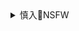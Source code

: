 <details><summary>慎入🔞NSFW</summary>

Not Safe For Work
![](https://upload.wikimedia.org/wikipedia/commons/thumb/d/d3/Biohazard_Symbol_Specification.png/210px-Biohazard_Symbol_Specification.png)

<details><summary><b>风险自理Use At Your Own Risk🈲</summary>

### 变态辣椒RebelPepper
@remonwangxt
`34d7c293-e26c-4d2a-9c64-77867c1b7e7b.JPG (1600×900)`<br>
![](https://www.rfa.org/mandarin/biantailajiaomanhua/lj-03272020190712.html/34d7c293-e26c-4d2a-9c64-77867c1b7e7b.JPG)

`EUK9NblWsAY426Q (2048×1152)`<br>
![](https://pbs.twimg.com/media/EUK9NblWsAY426Q?format=jpg&name=orig)

小移民如果不是家長有意灌輸，是不會把自己成長起來的土地視為異國的。
`ET7Ciu9XQAEwxpM (2048×1152)`<br>
![](https://pbs.twimg.com/media/ET7Ciu9XQAEwxpM?format=jpg&name=orig)

ETgg8ebWAAANzQV (640×1618)
![](https://pbs.twimg.com/media/ETgg8ebWAAANzQV?format=jpg&name=orig)
ETgg8edWoAco59W (2048×1448)
![](https://pbs.twimg.com/media/ETgg8edWoAco59W?format=jpg&name=orig)
ETgg8emWsAA8IbA (2048×1448)
![](https://pbs.twimg.com/media/ETgg8emWsAA8IbA?format=jpg&name=orig)

ETUdU2ZXsAAf5z9 (1242×2018)
![](https://pbs.twimg.com/media/ETUdU2ZXsAAf5z9?format=jpg&name=orig)
ETUdU2WXQAgN56M (1229×1965)
![](https://pbs.twimg.com/media/ETUdU2WXQAgN56M?format=jpg&name=orig)

![](https://pbs.twimg.com/card_img/1224630422228783105/yhZoa03u?format=jpg&name=orig)

ES14dBRXsAImSbD (2048×1152)
![](https://pbs.twimg.com/media/ES14dBRXsAImSbD?format=jpg&name=orig)

![](https://pbs.twimg.com/media/EQCd1diXsAY9UQC?format=jpg&name=orig)
![](https://pbs.twimg.com/media/EPqlmq_WsAA-LPT.jpg:orig)
![](https://pbs.twimg.com/media/EOMXKFCX4AI_Y8q.jpg:orig)
![](https://pbs.twimg.com/media/EOMXKvRWkAE-V0J.jpg:orig)
![](https://pbs.twimg.com/media/EOMXKxfXkAAKJAB.jpg:orig)
![](https://pbs.twimg.com/media/EOMXKzaXkAA1Am0.jpg:orig)
![](https://pbs.twimg.com/media/EOHSno5XsAAKHKr.jpg:orig)
![](https://pbs.twimg.com/media/EOHSno1X4AABPzi.jpg:orig)
![](https://pbs.twimg.com/media/EOApWHuXUAUZzlN.jpg:orig)
![](https://pbs.twimg.com/media/EN_3x8JXUAEY5uT.jpg:orig)
![](https://pbs.twimg.com/media/EN_3x8IWkAA27EL.jpg:orig)
![](https://pbs.twimg.com/media/EN_3x9bXUAEZc4K.jpg:orig)
![](https://pbs.twimg.com/media/EN5lOatWsAAW__t.jpg:orig)
![](https://pbs.twimg.com/media/ENzpfL8WsAAedr_.jpg:orig)
![](https://pbs.twimg.com/media/ENzpfMAWoAALpxy.jpg:orig)
![](https://pbs.twimg.com/media/ENw06hnW4AAsKEP.jpg:orig)
![](https://pbs.twimg.com/media/ENterEyWwAABIGK.jpg:orig)

@jess
![](https://pbs.twimg.com/media/ENlZ69mU8AAyp9d.jpg:orig)
三爪1
![](https://pbs.twimg.com/media/EOAD61DUUAACyQd.jpg:orig)
</details>
</details>
